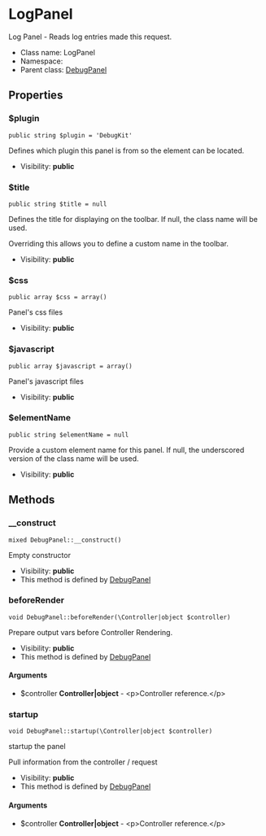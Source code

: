 LogPanel
===============

Log Panel - Reads log entries made this request.




* Class name: LogPanel
* Namespace: 
* Parent class: [DebugPanel](DebugPanel.md)





Properties
----------


### $plugin

    public string $plugin = 'DebugKit'

Defines which plugin this panel is from so the element can be located.



* Visibility: **public**


### $title

    public string $title = null

Defines the title for displaying on the toolbar. If null, the class name will be used.

Overriding this allows you to define a custom name in the toolbar.

* Visibility: **public**


### $css

    public array $css = array()

Panel's css files



* Visibility: **public**


### $javascript

    public array $javascript = array()

Panel's javascript files



* Visibility: **public**


### $elementName

    public string $elementName = null

Provide a custom element name for this panel. If null, the underscored version of the class
name will be used.



* Visibility: **public**


Methods
-------


### __construct

    mixed DebugPanel::__construct()

Empty constructor



* Visibility: **public**
* This method is defined by [DebugPanel](DebugPanel.md)




### beforeRender

    void DebugPanel::beforeRender(\Controller|object $controller)

Prepare output vars before Controller Rendering.



* Visibility: **public**
* This method is defined by [DebugPanel](DebugPanel.md)


#### Arguments
* $controller **Controller|object** - &lt;p&gt;Controller reference.&lt;/p&gt;



### startup

    void DebugPanel::startup(\Controller|object $controller)

startup the panel

Pull information from the controller / request

* Visibility: **public**
* This method is defined by [DebugPanel](DebugPanel.md)


#### Arguments
* $controller **Controller|object** - &lt;p&gt;Controller reference.&lt;/p&gt;


